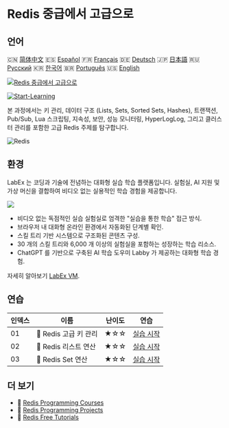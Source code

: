 # Redis 중급에서 고급으로

## 언어

🇨🇳 [简体中文](README_zh.md) 🇪🇸 [Español](README_es.md) 🇫🇷 [Français](README_fr.md) 🇩🇪 [Deutsch](README_de.md) 🇯🇵 [日本語](README_ja.md) 🇷🇺 [Русский](README_ru.md) 🇰🇷 [한국어](README_ko.md) 🇧🇷 [Português](README_pt.md) 🇺🇸 [English](README.md) 

[![Redis 중급에서 고급으로](https://cover-creator.labex.io/redis-intermediate-to-advanced.png?lang=ko)](https://labex.io/ko/courses/redis-intermediate-to-advanced)

[![Start-Learning](https://img.shields.io/badge/Start-Learning-whitesmoke?style=for-the-badge)](https://labex.io/ko/courses/redis-intermediate-to-advanced)

본 과정에서는 키 관리, 데이터 구조 (Lists, Sets, Sorted Sets, Hashes), 트랜잭션, Pub/Sub, Lua 스크립팅, 지속성, 보안, 성능 모니터링, HyperLogLog, 그리고 클러스터 관리를 포함한 고급 Redis 주제를 탐구합니다.

![Redis](https://img.shields.io/badge/Redis-whitesmoke?style=for-the-badge&logo=redis)


## 환경

LabEx 는 코딩과 기술에 전념하는 대화형 실습 학습 플랫폼입니다. 실험실, AI 지원 및 가상 머신을 결합하여 비디오 없는 실용적인 학습 경험을 제공합니다.

![](https://tutorial-screenshot.getvm.io/images/vm-1725247253.png)

- 비디오 없는 독점적인 실습 실험실로 엄격한 "실습을 통한 학습" 접근 방식.
- 브라우저 내 대화형 온라인 환경에서 자동화된 단계별 확인.
- 스킬 트리 기반 시스템으로 구조화된 콘텐츠 구성.
- 30 개의 스킬 트리와 6,000 개 이상의 실험실을 포함하는 성장하는 학습 리소스.
- ChatGPT 를 기반으로 구축된 AI 학습 도우미 Labby 가 제공하는 대화형 학습 경험.

자세히 알아보기 [LabEx VM](https://support.labex.io/using-labex/virtual-machine).

## 연습

|   인덱스 | 이름                  | 난이도   | 연습                                                                                                             |
|----------|-----------------------|----------|------------------------------------------------------------------------------------------------------------------|
|       01 | 📖 Redis 고급 키 관리 | ★☆☆      | <a target='_blank' href='https://labex.io/ko/tutorials/redis-redis-advanced-key-management-552094'>실습 시작</a> |
|       02 | 📖 Redis 리스트 연산  | ★☆☆      | <a target='_blank' href='https://labex.io/ko/tutorials/redis-redis-list-operations-552098'>실습 시작</a>         |
|       03 | 📖 Redis Set 연산     | ★☆☆      | <a target='_blank' href='https://labex.io/ko/tutorials/redis-redis-set-operations-552104'>실습 시작</a>          |

## 더 보기

- 🔗 [Redis Programming Courses](https://github.com/labex-labs/awesome-programming-courses)
- 🔗 [Redis Programming Projects](https://github.com/labex-labs/awesome-programming-projects)
- 🔗 [Redis Free Tutorials](https://github.com/labex-labs/redis-free-tutorials)

